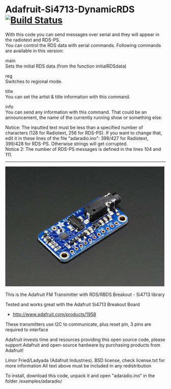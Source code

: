 Adafruit-Si4713-DynamicRDS [![Build Status](https://travis-ci.com/RaA-BLNET/Adafruit-Si4713-DynamicRDS.svg?branch=master)](https://travis-ci.com/RaA-BLNET/Adafruit-Si4713-DynamicRDS)
================
With this code you can send messages over serial and they will appear in the radiotext and RDS-PS.<br/>
You can control the RDS data with serial commands. Following commands are available in this version:

main<br/>
Sets the initial RDS data (from the function initialRDSdata)<br/>

reg<br/>
Switches to regional mode.<br/>

title<br/>
You can set the artist & title information with this command.<br/>

info<br/>
You can send any information with this command. That could be an announcement, the name of the currently running show or something else.<br/>

Notice: The inputted text must be less than a specified number of characters (128 for Radiotext, 256 for RDS-PS). If you want to change that, edit it in these lines of the file "adaradio.ino": 398/427 for Radiotext, 399/428 for RDS-PS. Otherwise strings will get corrupted.<br/>
Notice 2: The number of RDS-PS messages is defined in the lines 104 and 111.

<hr>
<a href="https://www.adafruit.com/product/1958"><img src="assets/board.jpg?raw=true" width="500px"></a>

This is the Adafruit FM Transmitter with RDS/RBDS Breakout - Si4713 library

Tested and works great with the Adafruit Si4713 Breakout Board 
* http://www.adafruit.com/products/1958

These transmitters use I2C to communicate, plus reset pin, 3 pins are required to interface

Adafruit invests time and resources providing this open source code, please support Adafruit and open-source hardware by purchasing products from Adafruit!

Limor Fried/Ladyada (Adafruit Industries).
BSD license, check license.txt for more information
All text above must be included in any redistribution

To install, download this code, unpack it and open "adaradio.ino" in the folder /examples/adaradio/
